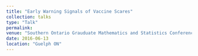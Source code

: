 ```yaml
---
title: "Early Warning Signals of Vaccine Scares"
collection: talks
type: "Talk"
permalink: 
venue: "Southern Ontario Grauduate Mathematics and Statistics Conference at The University of Guelph"
date: 2016-06-13
location: "Guelph ON"
---
```


